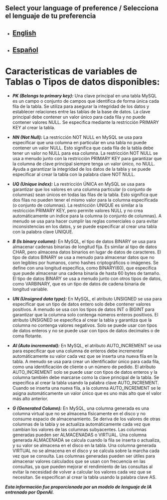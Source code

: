 ## Select your language of preference / Selecciona el lenguaje de tu preferencia

- ## [English](https://github.com/Jbarseg/Learning-Java-JDBC-and-MySQL/blob/master/README.en.md)

- ## [Español](https://github.com/Jbarseg/Learning-Java-JDBC-and-MySQL/blob/master/README.es.md)

# Caracteristicas de variables de Tablas o Tipos de datos disponibles:

- **_PK (Belongs to primary key):_** Una clave principal en una tabla MySQL es un campo o conjunto de campos que identifica de forma única cada fila de la tabla. Se utiliza para asegurar la integridad de los datos y establecer relaciones entre las tablas de la base de datos. La clave principal debe contener un valor único para cada fila y no puede contener valores NULL. Se especifica mediante la restricción PRIMARY KEY al crear la tabla.

- **_NN (Not Null):_** La restricción NOT NULL en MySQL se usa para especificar que una columna en particular en una tabla no puede contener un valor NULL. Esto significa que cada fila de la tabla debe tener un valor no NULL para esa columna. La restricción NOT NULL se usa a menudo junto con la restricción PRIMARY KEY para garantizar que la columna de clave principal siempre tenga un valor único, no NULL. Ayuda a garantizar la integridad de los datos de la tabla y se puede especificar al crear la tabla con la palabra clave NOT NULL.

- **_UQ (Unique index):_** La restricción ÚNICA en MySQL se usa para garantizar que los valores en una columna particular (o conjunto de columnas) sean únicos en todas las filas de la tabla. Esto significa que dos filas no pueden tener el mismo valor para la columna especificada (o conjunto de columnas). La restricción UNIQUE es similar a la restricción PRIMARY KEY, pero permite valores NULL y no crea automáticamente un índice para la columna (o conjunto de columnas). A menudo se usa para hacer cumplir las reglas comerciales o para evitar inconsistencias en los datos, y se puede especificar al crear una tabla con la palabra clave UNIQUE.

- **_B (Is binary column):_** En MySQL, el tipo de datos BINARY se usa para almacenar cadenas binarias de longitud fija. Es similar al tipo de datos CHAR, pero almacena datos binarios en lugar de datos de caracteres. El tipo de datos BINARY se usa a menudo para almacenar datos que no son legibles por humanos, como hashes criptográficos o imágenes. Se define con una longitud específica, como BINARY(60), que especifica que puede almacenar una cadena binaria de hasta 60 bytes de tamaño. El tipo de datos BINARY se usa a menudo junto con otros tipos de datos, como VARBINARY, que es un tipo de datos de cadena binaria de longitud variable.

- **_UN (Unsigned data type):_** En MySQL, el atributo UNSIGNED se usa para especificar que un tipo de datos entero solo debe contener valores positivos. A menudo se usa con los tipos de datos INT o BIGINT para garantizar que la columna solo contenga números enteros positivos. El atributo UNSIGNED se especifica al crear la tabla y garantiza que la columna no contenga valores negativos. Solo se puede usar con tipos de datos enteros y no se puede usar con tipos de datos decimales o de coma flotante.

- **_AI (Auto incremental):_** En MySQL, el atributo AUTO_INCREMENT se usa para especificar que una columna de enteros debe incrementar automáticamente su valor cada vez que se inserta una nueva fila en la tabla. A menudo se usa para crear un identificador único para cada fila, como una identificación de cliente o un número de pedido. El atributo AUTO_INCREMENT solo se puede usar con tipos de datos enteros y la columna también debe marcarse como la clave principal de la tabla. Se especifica al crear la tabla usando la palabra clave AUTO_INCREMENT. Cuando se inserta una nueva fila, a la columna AUTO_INCREMENT se le asigna automáticamente un valor único que es uno más alto que el valor más alto anterior.

- **_G (Generated Column):_** En MySQL, una columna generada es una columna virtual que no se almacena físicamente en el disco y no consume espacio de almacenamiento. Se deriva de los valores de otras columnas de la tabla y se actualiza automáticamente cada vez que cambian los valores de las columnas subyacentes. Las columnas generadas pueden ser ALMACENADAS o VIRTUAL. Una columna generada ALMACENADA se calcula cuando la fila se inserta o actualiza, y su valor se almacena en el disco en la tabla. Una columna generada VIRTUAL no se almacena en el disco y se calcula sobre la marcha cada vez que se consulta. Las columnas generadas pueden ser útiles para almacenar valores calculados que se usan con frecuencia en las consultas, ya que pueden mejorar el rendimiento de las consultas al evitar la necesidad de volver a calcular los valores cada vez que se necesitan. Se especifican al crear la tabla usando la palabra clave AS.

**_Esta información fue proporcionada por un modelo de lenguaje de IA entrenado por OpenAI._**